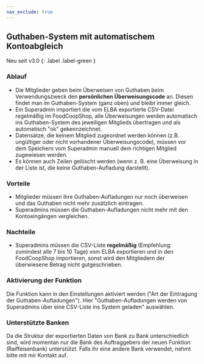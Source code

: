 ```yaml
---
nav_exclude: true
---
```

## Guthaben-System mit automatischem Kontoabgleich

Neu seit v3.0
{: .label .label-green }

### Ablauf
* Die Mitglieder geben beim Überweisen von Guthaben beim Verwendungszweck den **persönlichen Überweisungscode** an. Diesen findet man im Guthaben-System (ganz oben) und bleibt immer gleich.
* Ein Superadmin importiert die vom ELBA exportierte CSV-Datei regelmäßig im FoodCoopShop, alle Überweisungen werden automatisch ins Guthaben-System des jeweiligen Mitglieds übertragen und als automatisch "ok" gekennzeichnet.
* Datensätze, die keinem Mitglied zugeordnet werden können (z.B. ungültiger oder nicht vorhandener Überweisungscode), müssen vor dem Speichern vom Superadmin manuell dem richtigen Mitglied zugewiesen werden.
* Es können auch Zeilen gelöscht werden (wenn z. B. eine Überweisung in der Liste ist, die keine Guthaben-Aufladung darstellt).

### Vorteile
* Mitglieder müssen ihre Guthaben-Aufladungen nur noch überweisen und das Guthaben nicht mehr zusätzlich eintragen.
* Superadmins müssen die Guthaben-Aufladungen nicht mehr mit den Kontoeingängen vergleichen.

### Nachteile
* Superadmins müssen die CSV-Liste **regelmäßig** (Empfehlung: zumindest alle 7 bis 10 Tage) vom ELBA exportieren und in den FoodCoopShop importieren, sonst wird den Mitgliedern der überwiesene Betrag nicht gutgeschrieben.

### Aktivierung der Funktion
Die Funktion kann in den Einstellungen aktiviert werden ("Art der Eintragung der Guthaben-Aufladungen"). Hier "Guthaben-Aufladungen werden von Superadmins über eine CSV-Liste ins System geladen" auswählen.

### Unterstützte Banken
Da die Struktur der exportierten Daten von Bank zu Bank unterschiedlich sind, wird momentan nur die Bank des Auftraggebers der neuen Funktion (Raiffeisenbank) unterstützt. Falls ihr eine andere Bank verwendet, nehmt bitte mit mir Kontakt auf. 